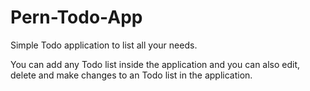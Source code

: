# Pern-Todo-App

Simple Todo application to list all your needs.

You can add any Todo list inside the application and you can also edit, delete and make changes to an Todo list in the application.